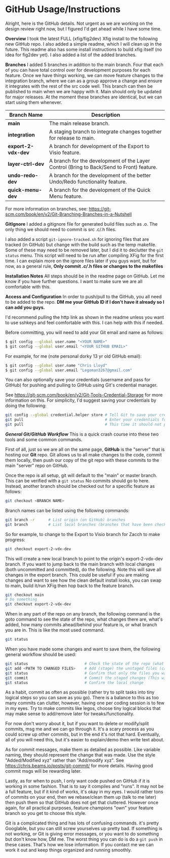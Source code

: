 # GitHub Usage/Instructions

Alright, here is the GitHub details. Not urgent as we are working on the design review right now, but I figured I'd get ahead while I have some time.

**Overview**
I took the latest FULL (xfig/fig2dev) Xfig install to the following new GitHub repo. I also added a simple readme, which I will clean up in the future. This readme also has some install instructions to build xfig itself (no idea for fig2dev yet). I also added a list of the added branches.

**Branches**
I added 5 branches in addition to the main branch. Four that each of you can have total control over for development purposes for each feature. Once we have things working, we can move feature changes to the integration branch, where we can as a group approve a change and ensure it integrates with the rest of the src code well. This branch can then be published to main when we are happy with it. Main should only be updated for major releases. At the moment these branches are identical, but we can start using them whenever.

| Branch Name                 | Description                                                                              |
|-----------------------------|------------------------------------------------------------------------------------------|
| **main**                    | The main release branch.                                                                 |
| **integration**             | A staging branch to integrate changes together for release to main.                      |
| **export-2-vdx-dev**        | A branch for development of the Export to Visio feature.                                 |
| **layer-ctrl-dev**          | A branch for the development of the Layer Control (Bring to Back/Send to Front) feature. |
| **undo-redo-dev**           | A branch for the development of the better Undo/Redo functionality feature.              |
| **quick-menu-dev**          | A branch for the development of the Quick Menu feature.                                  |

For more information on branches, see: https://git-scm.com/book/en/v2/Git-Branching-Branches-in-a-Nutshell

**GitIgnore**
I added a gitignore file for generated build files such as .o. The only thing we should need to commit is src .c/.h files.

I also added a script ```git-ignore-tracked.sh``` for ignoring files that are tracked (in GitHub) but change with the build such as the temp makefile. Some of these may need to be removed later, but I did it to declutter the ```git status``` menu. This script will need to be run after compiling XFig for the first time. I can explain more on the ignore files later if you guys want, but for now, as a general rule, **Only commit *.c/*.h files or changes to the makefiles**

**Installation Notes**
All steps should be in the readme page on GitHub. Let me know if you have further questions. I want to make sure we are all comfortable with this.

**Access and Configuration**
In order to push/pull to the GitHub, you all need to be added to the repo. **DM me your GitHub ID if I don't have it already so I can add you guys.**

I'd recommend pulling the http link as shown in the readme unless you want to use sshkeys and feel comfortable with this. I can help with this if needed.

Before committing, you will need to add your Git email and name as follows:

```bash
$ git config --global user.name "<YOUR NAME>"
$ git config --global user.email "<YOUR GITHUB EMAIL>"
```

For example, for me (note personal dorky 13 yr old GitHub email):

```bash
$ git config --global user.name "Chris Lloyd"
$ git config --global user.email "Legoman3267@gmail.com"
```

You can also optionally save your credentials (username and pass for GitHub) for pushing and pulling to GitHub using Git's credential manager.

See https://git-scm.com/book/en/v2/Git-Tools-Credential-Storage for more information on this. For simplicity, I'd suggest saving your credentials by doing the following:

```bash
git config --global credential.helper store # Tell Git to save your credentials next time
git pull                                    # Enter your credentials for your GitHub account (these will be saved)
git pull                                    # This time it should not prompt you
```

***General Git/GitHub Workflow***
This is a quick crash course into these two tools and some common commands.

First of all, just so we are all on the same page, **GitHub** is the "server" that is hosting our **Git** repo. Git allows us to all make changes to the code, commit them locally, then push our copy of the git repo with these commits to the main "server" repo on GitHub.

Once the repo is all setup, git will default to the "main" or master branch. This can be verified with a ```git status``` No commits should go to here. Instead, another branch should be checked out for a specific feature as follows:

```bash
git checkout <BRANCH NAME>
```

Branch names can be listed using the following commands:

```bash
git branch -r      # List origin (on GitHub) branches
git branch         # List local branches (branches that have been checked out before on a specific git repo)
```

So for example, to change to the Export to Visio branch for Zacch to make progress:

```bash
git checkout export-2-vdx-dev
```

This will create a new local branch to point to the origin's export-2-vdx-dev branch. If you want to jump back to the main branch with local changes (both uncommitted and committed), do the following. Note this will save all changes in the export branch. This could be useful if you are making changes and want to see how the clean default install looks, you can swap to main, build it/run XFig then hop back to the feature branch.

```bash
git checkout main
# Do something
git checkout export-2-vdx-dev
```

When in any part of the repo on any branch, the following command is the goto command to see the state of the repo, what changes there are, what's added, how many commits ahead/behind your feature is, or what branch you are in. This is like the most used command.

``` bash
git status
```

When you have made some changes and want to save them, the following general workflow should be used:

```bash
git status                         # Check the state of the repo (what files are staged/added and ready for commit or what files are ready to be staged/added)
git add <PATH TO CHANGED FILES>    # Add (stage) the unstaged files (can use wildcards like * "Carefully")
git status                         # Confirm that only the files you want are staged
git commit                         # Commit the staged changes (This will open a text editor (nano) and prompt you for a commit message (more on these later))
git status                         # Confirm the local change
```

As a habit, commit as often as possible (rather try to split tasks into tiny logical steps so you can save as you go). There is a balance to this as too many commits can clutter, however, having one per coding session is to few in my eyes. Try to make commits like legos, choose tiny logical blocks that may make sense to add/remove later for tweaks/functionality.

For now don't worry about it, but if you want to delete or modify/split commits, msg me and we can go through it. It's a scary process as you could screw up other commits, but in the end it's not that hard. Eventually, all of you will need this, but it's easier to explain/demo then write text about.

As for commit messages, make them as detailed as possible. Like variable naming, they should represent the change that was made. Use the style "Added/Modified xyz" rather than "Add/modify xyz". See https://chris.beams.io/posts/git-commit/ for more details. Having good commit msgs will be rewarding later.

Lastly, as for when to push, I only want code pushed on GitHub if it is working in some fashion. That is to say it compiles and "runs". It may not be a full feature, but if it kind of works, it's okay in my eyes. I would rather tons of commits on your end, then we rebase/clean them up (talk to me later) then push them so that GitHub does not get that cluttered. However once again, for all practical purposes, feature champions "own" your feature branch so you get to choose this style.

Git is a complicated thing and has lots of confusing commands. it's pretty Googlable, but you can still screw yourselves up pretty bad. If something is not working, or Git is giving error messages, or you want to do something but don't know how, DM me. The worst thing you can do is do a ```git push``` in these cases. That's how we lose information. If you contact me we can work it out and keep things organized and running smoothly.
